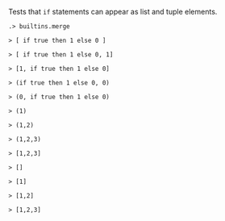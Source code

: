 Tests that `if` statements can appear as list and tuple elements.

```ucm:hide
.> builtins.merge
```

```unison:hide
> [ if true then 1 else 0 ]

> [ if true then 1 else 0, 1]

> [1, if true then 1 else 0]

> (if true then 1 else 0, 0)

> (0, if true then 1 else 0)

> (1)

> (1,2)

> (1,2,3)

> [1,2,3]

> []

> [1]

> [1,2]

> [1,2,3]

```

